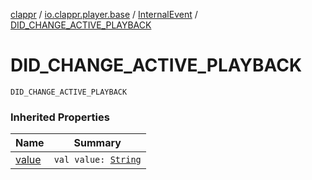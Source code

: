 [clappr](../../index.md) / [io.clappr.player.base](../index.md) / [InternalEvent](index.md) / [DID_CHANGE_ACTIVE_PLAYBACK](./-d-i-d_-c-h-a-n-g-e_-a-c-t-i-v-e_-p-l-a-y-b-a-c-k.md)

# DID_CHANGE_ACTIVE_PLAYBACK

`DID_CHANGE_ACTIVE_PLAYBACK`

### Inherited Properties

| Name | Summary |
|---|---|
| [value](value.md) | `val value: `[`String`](https://kotlinlang.org/api/latest/jvm/stdlib/kotlin/-string/index.html) |
